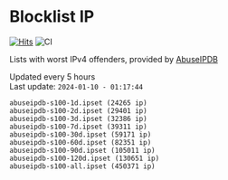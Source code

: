 # Blocklist IP

[![Hits](https://hits.seeyoufarm.com/api/count/incr/badge.svg?url=https%3A%2F%2Fgithub.com%2Fborestad%2Fblocklist-ip%2F&count_bg=%2379C83D&title_bg=%23555555&icon=&icon_color=%23E7E7E7&title=hits&edge_flat=false)](https://hits.seeyoufarm.com)  ![CI](https://img.shields.io/github/workflow/status/borestad/blocklist-ip/CI?style=flat-square)

Lists with worst IPv4 offenders, provided by [AbuseIPDB](https://www.abuseipdb.com/)

<!-- FOOTER-PLACEHOLDER -->
Updated every 5 hours<br>
Last update: `2024-01-10 - 01:17:44`
```
abuseipdb-s100-1d.ipset (24265 ip)
abuseipdb-s100-2d.ipset (29401 ip)
abuseipdb-s100-3d.ipset (32386 ip)
abuseipdb-s100-7d.ipset (39311 ip)
abuseipdb-s100-30d.ipset (59171 ip)
abuseipdb-s100-60d.ipset (82351 ip)
abuseipdb-s100-90d.ipset (105011 ip)
abuseipdb-s100-120d.ipset (130651 ip)
abuseipdb-s100-all.ipset (450371 ip)
```
